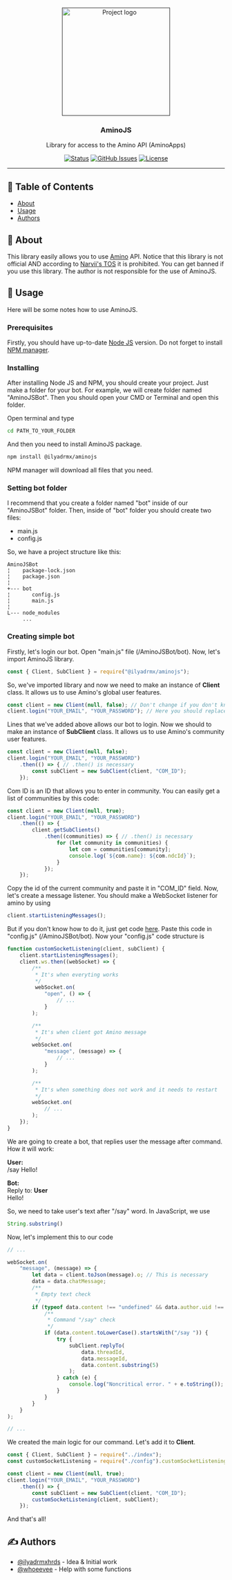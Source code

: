 <p align="center">
  <a href="" rel="noopener">
  <img height=auto width=250px src="https://coollogo.net/wp-content/uploads/2021/02/Amino-logo-1.svg" alt="Project logo"></a>
</p>

<h3 align="center">AminoJS</h3>
<p align="center">
  Library for access to the Amino API (AminoApps)
  <br> 
</p>
<div align="center">

[![Status](https://img.shields.io/badge/status-active-success.svg)]()
[![GitHub Issues](https://img.shields.io/bitbucket/issues/lyadrmxhrds/AminoJS)](https://github.com/ilyadrmxhrds/AminoJS/issues)
[![License](https://img.shields.io/badge/license-GPL-blue)](/LICENSE)

</div>

---

## 📝 Table of Contents

- [About](#about)
- [Usage](#usage)
- [Authors](#authors)

## 🧐 About <a name = "about"></a>

This library easily allows you to use [Amino](https://aminoapps.com) API.
Notice that this library is not official AND according to [Narvii's TOS](https://narvii.com/tos.html) it is prohibited. You can get banned if you use this library.
The author is not responsible for the use of AminoJS.

## 🎈 Usage <a name="usage"></a>

Here will be some notes how to use AminoJS.

### Prerequisites

Firstly, you should have up-to-date [Node JS](https://nodejs.org/en/) version. Do not forget to install [NPM manager](https://www.npmjs.com/).

### Installing

After installing Node JS and NPM, you should create your project. Just make a folder for your bot.
For example, we will create folder named "AminoJSBot".
Then you should open your CMD or Terminal and open this folder.

Open terminal and type

```bash
cd PATH_TO_YOUR_FOLDER
```

And then you need to install AminoJS package.

```bash
npm install @ilyadrmx/aminojs
```

NPM manager will download all files that you need.

### Setting bot folder

I recommend that you create a folder named "bot" inside of our "AminoJSBot" folder.
Then, inside of "bot" folder you should create two files:

- main.js
- config.js

So, we have a project structure like this:

```
AminoJSBot
¦    package-lock.json
¦    package.json
¦
+--- bot
¦       config.js
¦       main.js
¦       
L--- node_modules
     ...
```

### Creating simple bot

Firstly, let's login our bot. Open "main.js" file (/AminoJSBot/bot).
Now, let's import AminoJS library.

```js
const { Client, SubClient } = require("@ilyadrmx/aminojs");
```

So, we've imported library and now we need to make an instance of **Client** class.
It allows us to use Amino's global user features.

```js
const client = new Client(null, false); // Don't change if you don't know what is this
client.login("YOUR_EMAIL", "YOUR_PASSWORD"); // Here you should replace text
```

Lines that we've added above allows our bot to login.
Now we should to make an instance of **SubClient** class.
It allows us to use Amino's community user features.

```js
const client = new Client(null, false);
client.login("YOUR_EMAIL", "YOUR_PASSWORD")
    .then(() => { // .then() is necessary
        const subClient = new SubClient(client, "COM_ID");
    });
```

Com ID is an ID that allows you to enter in community. You can easily get a list of communities by this code:

```js
const client = new Client(null, true);
client.login("YOUR_EMAIL", "YOUR_PASSWORD")
    .then(() => {
        client.getSubClients()
            .then((communities) => { // .then() is necessary
                for (let community in communities) {
                    let com = communities[community];
                    console.log(`${com.name}: ${com.ndcId}`);
                }
            });
    });
```

Copy the id of the current community and paste it in "COM_ID" field.
Now, let's create a message listener. You should make a WebSocket listener for amino by using

```js
client.startListeningMessages();
```

But if you don't know how to do it, just get code [here](https://raw.githubusercontent.com/ilyadrmxhrds/ImageStorage/main/config.js).
Paste this code in "config.js" (/AminoJSBot/bot).
Now your "config.js" code structure is

```js
function customSocketListening(client, subClient) {
    client.startListeningMessages();
    client.ws.then((webSocket) => {
        /**
         * It's when everyting works
         */
         webSocket.on(
            "open", () => {
                // ...
            }
        );

        /**
         * It's when client got Amino message
         */
        webSocket.on(
            "message", (message) => {
                // ... 
            }
        );

        /**
         * It's when something does not work and it needs to restart
         */
        webSocket.on(
            // ... 
        );
    });
}
```

We are going to create a bot, that replies user the message after command.
How it will work:

**User:**<br>
/say Hello!

**Bot:**<br>
Reply to: **User**<br>
Hello!

So, we need to take user's text after "/say" word. In JavaScript, we use 

```js
String.substring()
```

Now, let's implement this to our code

```js
// ...

webSocket.on(
    "message", (message) => {
        let data = client.toJson(message).o; // This is necessary
        data = data.chatMessage;
        /**
         * Empty text check
         */
        if (typeof data.content !== "undefined" && data.author.uid !== client.profile.uid) {
            /**
             * Command "/say" check
             */
            if (data.content.toLowerCase().startsWith("/say ")) {
                try {
                    subClient.replyTo(
                        data.threadId,
                        data.messageId,
                        data.content.substring(5)
                    );
                } catch (e) {
                    console.log("Noncritical error. " + e.toString());
                }
            }
        }
    }
);

// ...
```

We created the main logic for our command. Let's add it to **Client**.

```js
const { Client, SubClient } = require("../index");
const customSocketListening = require("./config").customSocketListening; // Import our function above from config file

const client = new Client(null, true);
client.login("YOUR_EMAIL", "YOUR_PASSWORD")
    .then(() => {
        const subClient = new SubClient(client, "COM_ID");
        customSocketListening(client, subClient);
    });
```

And that's all!

## ✍️ Authors <a name = "authors"></a>

- [@ilyadrmxhrds](https://github.com/ilyadrmxhrds) - Idea & Initial work
- [@whoeevee](https://github.com/whoeevee) - Help with some functions
